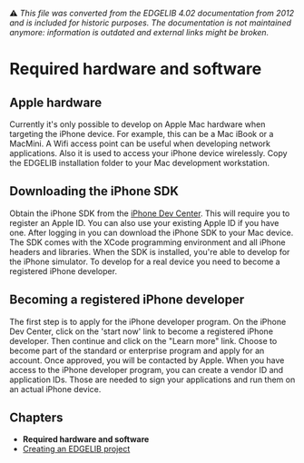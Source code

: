 :warning: _This file was converted from the EDGELIB 4.02 documentation from 2012 and is included for historic purposes. The documentation is not maintained anymore: information is outdated and external links might be broken._

# Required hardware and software

## Apple hardware
Currently it's only possible to develop on Apple Mac hardware when targeting the iPhone device. For example, this can be a Mac iBook or a MacMini. A Wifi access point can be useful when developing network applications. Also it is used to access your iPhone device wirelessly. Copy the EDGELIB installation folder to your Mac development workstation.

## Downloading the iPhone SDK
Obtain the iPhone SDK from the [iPhone Dev Center](http://developer.apple.com/iphone). This will require you to register an Apple ID. You can also use your existing Apple ID if you have one. After logging in you can download the iPhone SDK to your Mac device. The SDK comes with the XCode programming environment and all iPhone headers and libraries. When the SDK is installed, you're able to develop for the iPhone simulator. To develop for a real device you need to become a registered iPhone developer.

## Becoming a registered iPhone developer
The first step is to apply for the iPhone developer program. On the iPhone Dev Center, click on the 'start now' link to become a registered iPhone developer. Then continue and click on the "Learn more" link. Choose to become part of the standard or enterprise program and apply for an account. Once approved, you will be contacted by Apple. When you have access to the iPhone developer program, you can create a vendor ID and application IDs. Those are needed to sign your applications and run them on an actual iPhone device.

## Chapters
* **Required hardware and software**
* [Creating an EDGELIB project](getting_started_mac_project.md)

